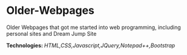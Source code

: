 # Older-Webpages
Older Webpages that got me started into web programming, including personal sites and Dream Jump Site

<b>Technologies: </b> <i>HTML,CSS,Javascript,JQuery,Notepad++,Bootstrap</i>
